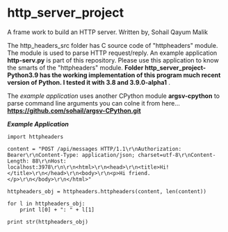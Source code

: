 # http\_server\_project
A frame work to build an HTTP server. Written by, Sohail Qayum Malik

The http\_headers\_src folder has C source code of "httpheaders" module. The module is used to parse HTTP request/reply. An example application **http-serv.py** is part of this repository. Please use this application to know the smarts of the "httpheaders" module. **Folder http_server_project-Python3.9 has the working implementation of this program much recent version of Python. I tested it with 3.8 and 3.9.0-alpha1** . 

The _example application_ uses another CPython module **argsv-cpython** to parse command line arguments you can colne it from here... __https://github.com/sohail/argsv-CPython.git__ 

___Example Application___

```
import httpheaders

content = "POST /api/messages HTTP/1.1\r\nAuthorization: Bearer\r\nContent-Type: application/json; charset=utf-8\r\nContent-Length: 88\r\nHost: localhost:3978\r\n\r\n<html>\r\n<head>\r\n<title>Hi!</title>\r\n</head>\r\n<body>\r\n<p>Hi friend.</p>\r\n</body>\r\n</html>"

httpheaders_obj = httpheaders.httpheaders(content, len(content))

for l in httpheaders_obj:
    print l[0] + ": " + l[1]

print str(httpheaders_obj)
```

